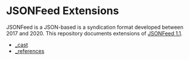 # JSONFeed Extensions
JSONFeed is a JSON-based is a syndication format developed between 2017 and 2020.
This repository documents extensions of [JSONFeed 1.1](https://www.jsonfeed.org/version/1.1/).

* [_cast](https://help.tryca.st/cast-jsonfeed-support/#cast-json-feed-extension)
* [_references](references.md)

